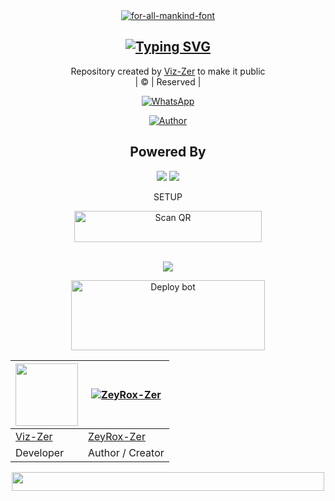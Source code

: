 <div align="center">
<a href="https://fontmeme.com/for-all-mankind-font/"><img src="https://fontmeme.com/permalink/220529/9c52fc7395f2f36410fda1d2f22c453b.png" alt="for-all-mankind-font" border="0"></a>
<div align="center">
  <p align="center">
</p>
 </a>
</p>

## [![Typing SVG](https://readme-typing-svg.herokuapp.com?font=Rockstar-ExtraBold&duration=8055&color=3399FF&lines=𝙒𝙀𝙇𝘾𝙊𝙈𝙀+𝙏𝙊+𝙈𝙀𝙏𝙍𝙊+𝘽𝙊𝙏+𝙍𝙀𝙋𝙊.;𝘾𝙍𝙀𝘼𝙏𝙀𝘿+𝘽𝙔+𝙑𝙄𝙕-𝙕𝙀𝙍+𝘼𝙉𝘿+𝙕𝙀𝙔𝙍𝙊𝙓;𝙏𝙃𝙄𝙎+𝙄𝙎+𝘼+𝙒𝙃𝘼𝙏𝙎𝘼𝙋𝙋+𝙎𝙀𝙇𝙁+𝙐𝙎𝙀𝙍+𝘽𝙊𝙏)](https://git.io/typing-svg)

<p align="center">
Repository created by <a href="https://github.com/Viz-Zer">Viz-Zer</a> to make it public
    <br>
       | © |
        Reserved |
    <br> 
</p>


<a href="https://chat.whatsapp.com/GI1czKTYIyN9r1yjbmirB3"><img title="WhatsApp" src="https://img.shields.io/badge/WHATSAPP GROUP-h?color=black&style=for-the-badge&logo=whatsapp"></a>
<p align="center">
</p>


<p align="center">
 <a href="https://github.com/viz-zer"><img title="Author" src="https://img.shields.io/badge/AUTHOR-h?color=black&style=for-the-badge&logo=github"></a>
<p align="center">

## Powered By
<p>
    <img
        src="https://img.shields.io/badge/node.js%20-%2343853D.svg?&style=for-the-badge&logo=node.js&logoColor=white" />
    <img
        src="https://img.shields.io/badge/javascript%20-%23323330.svg?&style=for-the-badge&logo=javascript&logoColor=%23F7DF1E" />

SETUP
<br>
<div>
<a href="https://metro-qr.vercel.app/"><img align="center" src="https://fontmeme.com/permalink/220529/ae689e452ba574b9e57de6c7b5d69754.png" alt="Scan QR" height="50" width="300" /></a>
<br>
<br>

   <a href="https://heroku.com/deploy?template=https://github.com/Viz-Zer/METRO-BOT"><img src="https://img.shields.io/badge/-DEPLOY on heroku-634988?style=for-the-badge&logo=heroku&logoColor=white">
   <br>
   
<a href="https://heroku.com/deploy?template=https://github.com/devil624/METRO-BOT" target="blank"><img align="center" src="https://i.imgur.com/gtK4XLX.png" alt="Deploy bot" height="112" width="310" /></a>

       
<a href="https://github.com/Viz-Zer"><img src="https://telegra.ph/file/0ebc04c0181d515748a69.jpg" width="100" height="100"></a> | [![ZeyRox-Zer](https://github.coM/devil624.png?size=100)](https://github.com/devil624) 
----|----|
[Viz-Zer](https://github.com/Viz-Zer) | [ZeyRox-Zer](https://github.com/devil624) |
Developer | Author / Creator |
     
     
     
<a href="https://fontmeme.com/3d-rotation/"><img src="https://fontmeme.com/permalink/220609/9cd2d33ee055be8caf0debae79329d5d.png" width="500" height="30"></a>
